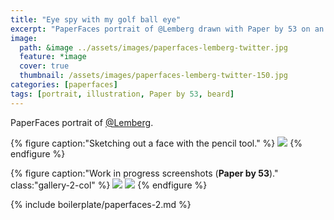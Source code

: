 ```yaml
---
title: "Eye spy with my golf ball eye"
excerpt: "PaperFaces portrait of @Lemberg drawn with Paper by 53 on an iPad."
image: 
  path: &image ../assets/images/paperfaces-lemberg-twitter.jpg 
  feature: *image
  cover: true
  thumbnail: /assets/images/paperfaces-lemberg-twitter-150.jpg
categories: [paperfaces]
tags: [portrait, illustration, Paper by 53, beard]
---
```


PaperFaces portrait of [@Lemberg](https://twitter.com/lemberg).

{% figure caption:"Sketching out a face with the pencil tool." %}
[![](/assets/images/paperfaces-lemberg-process-1-750.jpg)](/assets/images/paperfaces-lemberg-process-1-lg.jpg)
{% endfigure %}

{% figure caption:"Work in progress screenshots (**Paper by 53**)." class:"gallery-2-col" %}
[![](/assets/images/paperfaces-lemberg-process-2-600.jpg)](/assets/images/paperfaces-lemberg-process-2-lg.jpg)
[![](/assets/images/paperfaces-lemberg-process-3-600.jpg)](/assets/images/paperfaces-lemberg-process-3-lg.jpg)
{% endfigure %}

{% include boilerplate/paperfaces-2.md %}
